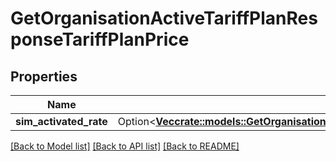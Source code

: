 # GetOrganisationActiveTariffPlanResponseTariffPlanPrice

## Properties

Name | Type | Description | Notes
------------ | ------------- | ------------- | -------------
**sim_activated_rate** | Option<[**Vec<crate::models::GetOrganisationActiveTariffPlanResponseTariffPlanPriceSimActivatedRateInner>**](GetOrganisationActiveTariffPlanResponse_tariff_plan_price_sim_activated_rate_inner.md)> |  | [optional]

[[Back to Model list]](../README.md#documentation-for-models) [[Back to API list]](../README.md#documentation-for-api-endpoints) [[Back to README]](../README.md)


